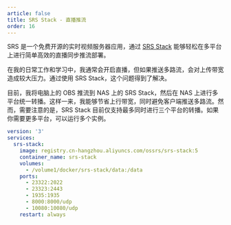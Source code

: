 ```yaml
---
article: false
title: SRS Stack - 直播推流
order: 16
---
```


SRS 是一个免费开源的实时视频服务器应用，通过 [SRS Stack](https://github.com/ossrs/srs-stack) 能够轻松在多平台上进行简单高效的直播同步推流部署。

在我的日常工作和学习中，我通常会开启直播，但如果推送多路流，会对上传带宽造成较大压力。通过使用 SRS Stack，这个问题得到了解决。

目前，我将电脑上的 OBS 推流到 NAS 上的 SRS Stack，然后在 NAS 上进行多平台统一转播。这样一来，我能够节省上行带宽，同时避免客户端推送多路流。然而，需要注意的是，SRS Stack 目前仅支持最多同时进行三个平台的转播。如果你需要更多平台，可以运行多个实例。

```yml
version: '3'
services:
  srs-stack:
    image: registry.cn-hangzhou.aliyuncs.com/ossrs/srs-stack:5
    container_name: srs-stack
    volumes:
      - /volume1/docker/srs-stack/data:/data
    ports:
      - 23322:2022
      - 23323:2443
      - 1935:1935
      - 8000:8000/udp
      - 10080:10080/udp
    restart: always
```

